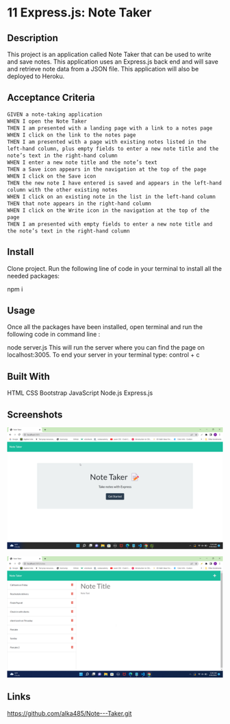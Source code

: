 # 11 Express.js: Note Taker

## Description

This project is an application called Note Taker that can be used to write and save notes. This application uses an Express.js back end and will save and retrieve note data from a JSON file. This application will also be deployed to Heroku.



## Acceptance Criteria

```
GIVEN a note-taking application
WHEN I open the Note Taker
THEN I am presented with a landing page with a link to a notes page
WHEN I click on the link to the notes page
THEN I am presented with a page with existing notes listed in the left-hand column, plus empty fields to enter a new note title and the note’s text in the right-hand column
WHEN I enter a new note title and the note’s text
THEN a Save icon appears in the navigation at the top of the page
WHEN I click on the Save icon
THEN the new note I have entered is saved and appears in the left-hand column with the other existing notes
WHEN I click on an existing note in the list in the left-hand column
THEN that note appears in the right-hand column
WHEN I click on the Write icon in the navigation at the top of the page
THEN I am presented with empty fields to enter a new note title and the note’s text in the right-hand column
```

## Install

Clone project. Run the following line of code in your terminal to install all the needed packages:

npm i

## Usage

Once all the packages have been installed, open terminal and run the following code in command line :

node server.js
This will run the server where you can find the page on localhost:3005. To end your server in your terminal type: control + c

## Built With
HTML
CSS
Bootstrap
JavaScript
Node.js
Express.js

## Screenshots

![alt text](./public/assets/images/start%20page.png)

![alt text](./public/assets/images/notes%20page.png)

## Links 

https://github.com/alka485/Note---Taker.git